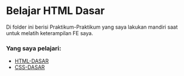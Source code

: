 # Belajar HTML Dasar

Di folder ini berisi Praktikum-Praktikum yang saya lakukan mandiri saat untuk melatih keterampilan FE saya.

### Yang saya pelajari:

- [HTML-DASAR](./HTML-DASAR/)
- [CSS-DASAR](./CSS-DASAR/)